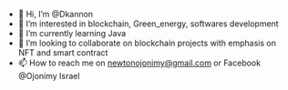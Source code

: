 - 👋 Hi, I’m @Dkannon
- 👀 I’m interested in blockchain, Green_energy, softwares development
- 🌱 I’m currently learning Java 
- 💞️ I’m looking to collaborate on blockchain projects with emphasis on NFT and smart contract
- 📫 How to reach me on newtonojonimy@gmail.com or Facebook @Ojonimy Israel

<!---
Dkannon is a ✨ special ✨ repository because its `README.md` (this file) appears on your GitHub profile.
You can click the Preview link to take a look at your changes.
--->

